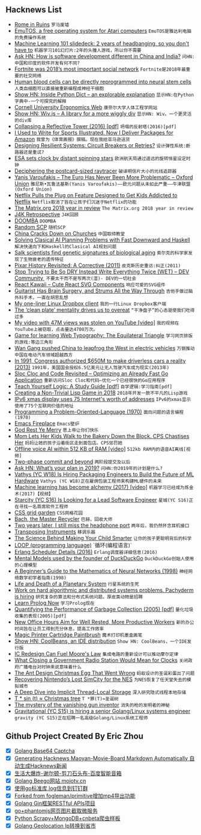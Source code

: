 ## Hacknews List


- [Rome in Ruins](https://www.nytimes.com/2018/12/24/travel/rome-pollution-trash.html)  `罗马废墟`
- [EmuTOS, a free operating system for Atari computers](https://github.com/emutos/emutos)  `EmuTOS是雅达利电脑的免费操作系统`
- [Machine Learning 101 slidedeck: 2 years of headbanging, so you don&#39;t have to](https://docs.google.com/presentation/d/1kSuQyW5DTnkVaZEjGYCkfOxvzCqGEFzWBy4e9Uedd9k/preview?imm_mid=0f9b7e&amp;cmp=em-data-na-na-newsltr_20171213&amp;slide=id.g26e9e6b8ff_0_34)  `机器学习101幻灯片:2年的头撞人游戏，所以你不需要`
- [Ask HN: How is software development different in China and India?](item?id=18759658)  `问HN:中国和印度的软件开发有何不同?`
- [Fortnite was 2018’s most important social network](https://www.theverge.com/2018/12/21/18152012/fortnite-was-2018s-most-important-social-network)  `Fortnite是2018年最重要的社交网络`
- [Human blood cells can be directly reprogrammed into neural stem cells](https://www.dkfz.de/en/presse/pressemitteilungen/2018/dkfz-pm-18-71-Human-blood-cells-can-be-directly-reprogrammed-into-neural-stem-cells.php)  `人类血细胞可以直接被重新编程成神经干细胞`
- [Show HN: Inside Python Dict – an explorable explanation](https://just-taking-a-ride.com/inside_python_dict/)  `显示HN:在Python字典中-一个可探究的解释`
- [Cornell University Ergonomics Web](http://ergo.human.cornell.edu/)  `康奈尔大学人体工程学网站`
- [Show HN: Wiv.js – A library for a more wiggly div](https://jjkaufman.github.io/wiv.js/)  `显示HN: Wiv。一个更灵活的div库`
- [Collapsing a Reflective Tower (2016) [pdf]](http://lampwww.epfl.ch/~amin/doc/lms-black.pdf)  `坍塌的反射塔(2016)[pdf]`
- [I Used to Write for Sports Illustrated. Now I Deliver Packages for Amazon](https://www.theatlantic.com/ideas/archive/2018/12/what-its-like-to-deliver-packages-for-amazon/578986/)  `我曾为《体育画报》撰稿。现在我给亚马逊送货`
- [Designing Resilient Systems: Circuit Breakers or Retries?](https://engineering.grab.com/designing-resilient-systems-part-1)  `设计弹性系统:断路器还是重试?`
- [ESA sets clock by distant spinning stars](https://www.esa.int/Our_Activities/Navigation/ESA_sets_clock_by_distant_spinning_stars)  `欧洲航天局通过遥远的旋转恒星设定时钟`
- [Deciphering the postcard-sized raytracer](https://fabiensanglard.net/postcard_pathtracer/)  `破译明信片大小的光线追踪器`
- [Yanis Varoufakis – The Euro Has Never Been More Problematic – Oxford Union](https://www.youtube.com/watch?v=rhSg9X3q2gc)  `雅尼斯•瓦鲁法基斯(Yanis Varoufakis)——欧元问题从未如此严重——牛津联盟(Oxford Union)`
- [Netflix Pulls the Plug on Feature Designed to Get Kids Addicted to Netflix](https://www.vanityfair.com/hollywood/2018/03/netflix-patch-testing-kids-binge-watching)  `Netflix取消了旨在让孩子们沉迷于Netflix的功能`
- [The Matrix.org 2018 year in review](https://matrix.org/blog/2018/12/25/the-2018-matrix-holiday-special/)  `The Matrix.org 2018 year in review`
- [J4K Retrospective](https://meatfighter.com/java4k/)  `J4K回顾`
- [DOOMBA](http://richwhitehouse.com/index.php?postid=72)  `DOOMBA`
- [Random SCP](http://www.scp-wiki.net/random:random-scp)  `随机SCP`
- [China Cracks Down on Churches](https://www.nytimes.com/2018/12/25/world/asia/china-christmas-church-crackdown.html)  `中国取缔教堂`
- [Solving Clasical AI Planning Problems with Fast Downward and Haskell](https://ocharles.org.uk/blog/posts/2018-12-25-fast-downward.html)  `解决快速向下和Haskell的Clasical AI规划问题`
- [Salk scientists find genetic signatures of biological aging](https://www.sandiegouniontribune.com/business/biotech/sd-me-salk-genetic-signs-aging-detected-20181224-story.html)  `索尔克的科学家发现了生物衰老的遗传特征`
- [Pixar History Revisited: A Corrective (2011)](http://alvyray.com/Pixar/PixarHistoryRevisited.htm)  `皮克斯历史重访:纠正(2011)`
- [Stop Trying to Be So DRY Instead Write Everything Twice (WET) – DEV Community ‍‍](https://dev.to/wuz/stop-trying-to-be-so-dry-instead-write-everything-twice-wet-5g33)  `不要太干而不是写两次(湿)- DEV的一切社会‍‍`
- [React Kawaii – Cute React SVG Components](https://react-kawaii.now.sh/)  `响应可爱的SVG组件`
- [Guitarist Has Brain Surgery, and Strums All the Way Through](https://www.nytimes.com/2018/12/21/world/africa/south-africa-guitarist-brain-surgery.html)  `吉他手做过脑外科手术，一直在胡思乱想`
- [My one-liner Linux Dropbox client](http://lpan.io/one-liner-dropbox-client/)  `我的一行Linux Dropbox客户端`
- [The ‘clean plate’ mentality drives us to overeat](https://news.vanderbilt.edu/2018/11/27/the-clean-plate-mentality-drives-us-to-overeat-to-go-bags-can-help/)  `“干净盘子”的心态驱使我们吃得过多`
- [My video with 47M views was stolen on YouTube [video]](https://www.youtube.com/watch?v=z4AeoAWGJBw)  `我的视频在YouTube上被窃取，点击量达4700万次。`
- [Game for learning Web Typography: The Equilateral Triangle](https://betterwebtype.com/triangle)  `学习网页排版的游戏:等边三角形`
- [Wan Gang pushed China to leapfrog the West in electric vehicles](https://www.bloomberg.com/news/features/2018-09-26/world-s-electric-car-visionary-isn-t-musk-it-s-china-s-wan-gang)  `万钢推动中国在电动汽车领域超越西方`
- [In 1991, Congress authorized $650M to make driverless cars a reality (2013)](https://www.smithsonianmag.com/history/the-national-automated-highway-system-that-almost-was-63027245/#fbyhRCl5G5Tg48uL.99)  `1991年，美国国会授权6.5亿美元让无人驾驶汽车成为现实(2013年)`
- [Sloc Cloc and Code Revisited – Optimizing an Already Fast Go Application](https://boyter.org/posts/sloc-cloc-code-performance/)  `重新访问Sloc Cloc和代码—优化一个已经很快的Go应用程序`
- [Teach Yourself Logic: A Study Guide [pdf]](https://www.logicmatters.net/resources/pdfs/TeachYourselfLogic2017.pdf)  `自学逻辑:学习指南[pdf]`
- [Creating a Non-Trivial Lisp Game in 2018](https://defungames.com/2018/12/creating-a-non-trivial-lisp-game-in-2018/)  `2018年开发一款不平凡的Lisp游戏`
- [IPv6 xmas display uses 75 Internet&#39;s worth of addresses](https://hackaday.com/2018/12/24/ipv6-christmas-display-uses-75-internets-worth-of-addresses/)  `IPv6的xmas显示使用了75个互联网价值的地址`
- [Programming a Problem-Oriented-Language (1970)](https://colorforth.github.io/POL.htm)  `面向问题的语言编程(1970)`
- [Emacs Fireplace](https://github.com/johanvts/emacs-fireplace)  `Emacs壁炉`
- [God Rest Ye Merry](http://crookedhouse.org/grym-home/)  `愿上帝让你们快乐`
- [Mom Lets Her Kids Walk to the Bakery Down the Block. CPS Chastises Her](https://letgrow.org/mom-lets-her-kids-walk-to-the-bakery-down-the-block-child-protective-services-tells-her-never-again-till-they-are-12/)  `妈妈让她的孩子沿着街区走到面包店。CPS惩罚她`
- [Offline voice AI within 512 KB of RAM [video]](https://www.youtube.com/watch?v=WadKhfLyqTQ)  `512kb RAM内的语音AI离线[视频]`
- [Two-phase commit and beyond](https://muratbuffalo.blogspot.com/2018/12/2-phase-commit-and-beyond.html)  `两阶段提交及以后`
- [Ask HN: What’s your plan in 2019?](item?id=18760636)  `问HN:你2019年的计划是什么?`
- [Vathys (YC W18) Is Hiring Packaging Engineers to Build the Future of ML Hardware](item?id=18760688)  `Vathys (YC W18)正在雇佣包装工程师来构建ML硬件的未来`
- [Machine learning has become alchemy (2017) [video]](https://www.youtube.com/watch?v=x7psGHgatGM)  `机器学习已经成为炼金术(2017)【视频】`
- [Starcity (YC S16) Is Looking for a Lead Software Engineer](https://starcity.com/careers/6f5ff2b4-5174-477c-936b-29936cb863d5)  `星城(YC S16)正在寻找一名首席软件工程师`
- [CSS grid garden](http://cssgridgarden.com/#en)  `CSS网格花园`
- [Bach, the Master Recycler](https://www.nybooks.com/articles/2018/12/20/bach-master-recycler/)  `巴赫，回收大师`
- [Two years later, I still miss the headphone port](https://techcrunch.com/2018/12/25/i-still-miss-the-headphone-port/)  `两年后，我仍然怀念耳机接口`
- [Transposing Instruments](https://opencurriculum.org/5567/transposing-instruments/)  `移调乐器`
- [The Science Behind Making Your Child Smarter](https://www.wsj.com/articles/the-science-behind-making-your-child-smarter-11545660001)  `让你的孩子更聪明背后的科学`
- [LOOP (programming language)](https://en.wikipedia.org/wiki/LOOP_(programming_language))  `循环(编程语言)`
- [Erlang Scheduler Details (2016)](https://hamidreza-s.github.io/erlang/scheduling/real-time/preemptive/migration/2016/02/09/erlang-scheduler-details.html)  `Erlang调度器详细信息(2016)`
- [Mental Models used by the founder of DuckDuckGo](https://medium.com/@yegg/mental-models-i-find-repeatedly-useful-936f1cc405d)  `DuckDuckGo创始人使用的心理模型`
- [A Beginner’s Guide to the Mathematics of Neural Networks (1998)](http://citeseerx.ist.psu.edu/viewdoc/download?doi=10.1.1.161.3556&amp;rep=rep1&amp;type=pdf)  `神经网络数学初学者指南(1998)`
- [Life and Death of a Planetary System](https://exoplanets.nasa.gov/life-and-death/intro/)  `行星系统的生死`
- [Work on hard algorithmic and distributed systems problems. Pachyderm is hiring](https://jobs.lever.co/pachyderm/)  `研究复杂的算法和分布式系统问题。厚皮类动物是招聘`
- [Learn Prolog Now](http://www.learnprolognow.org/lpnpage.php?pageid=online)  `学习Prolog现在`
- [Quantifying the Performance of Garbage Collection (2005) [pdf]](https://www.cs.umass.edu/~emery/pubs/gcvsmalloc.pdf)  `量化垃圾收集的表现(2005)[pdf]`
- [New Office Hours Aim for Well Rested, More Productive Workers](https://www.nytimes.com/2018/12/24/well/mind/work-schedule-hours-sleep-productivity-chronotype-night-owls.html)  `新的办公时间旨在让员工得到充分休息，提高工作效率`
- [Magic Printer Cartridge Paintbrush](http://spritesmods.com/?art=magicbrush)  `魔术打印机墨盒画笔`
- [Show HN: CoolBeans, an IDE distribution](http://coolbeans.xyz/)  `Show HN: CoolBeans，一个IDE发行版`
- [IC Redesign Can Fuel Moore&#39;s Law](https://www.eetimes.com/author.asp?section_id=36&amp;doc_id=1334104)  `集成电路的重新设计可以推动摩尔定律`
- [What Closing a Government Radio Station Would Mean for Clocks](https://www.voanews.com/a/time-may-be-running-out-for-millions-of-clocks/4554376.html)  `关闭政府广播电台对时钟来说意味着什么`
- [The Ant Design Christmas Egg That Went Wrong](http://blog.shunliang.io/frontend/2018/12/25/the-ant-design-xmas-egg-that-went-wrong.html)  `蚂蚁设计的圣诞彩蛋出了问题`
- [Recovering Nintendo’s Lost SimCity for the NES](https://gamehistory.org/simcity/)  `为NES恢复了任天堂失去的模拟城市`
- [A Deep Dive into Implicit Thread-Local Storage](https://chao-tic.github.io/blog/2018/12/25/tls)  `深入研究隐式线程本地存储`
- [T * sin (t) ≈ Christmas tree](https://github.com/anvaka/atree)  `T *罪(T)≈圣诞树`
- [The mystery of the vanishing gun inventor](https://www.bbc.com/news/magazine-23709471)  `消失的枪的发明者的神秘`
- [Gravitational (YC S15) is hiring a senior Golang/Linux systems engineer](https://github.com/gravitational/careers/blob/master/systems-engineer-teleport.md)  `gravity (YC S15)正在招聘一名高级Golang/Linux系统工程师`

## Github Project Created By Eric Zhou

- [x] [Golang Base64 Captcha](https://github.com/mojocn/base64Captcha)
- [x] [Generating Hacknews Maoyan-Movie-Board Markdown Automatically 自动生成Hacknews新闻](https://github.com/dejavuzhou/md-genie)
- [x] [生活大爆炸-谢尔顿-剪刀石头布-百度智能音箱](https://github.com/mojocn/dueros-bang-game)
- [x] [Golang Beego网站 mojotv.cn](https://github.com/mojocn/www.mojotv.cn)
- [x] [使用go标准库,log信息到钉钉群](https://github.com/mojocn/dooger)
- [x] [Forked from fogleman/primitive增加mp4导出功能](https://github.com/mojocn/primitive)
- [x] [Golang Gin框架RESTful APIs项目](https://github.com/JJJJJJJerk/ezier-golang-web-api-framework)
- [x] [go+phantomjs网页图片截取微服务](https://github.com/mojocn/screen_shot)
- [x] [Python Scrapy+MongoDB+cnbeta爬虫样板](https://github.com/mojocn/scrapy_mongodb_boilerplate_cnbeta)
- [x] [Golang Geolocation Ip转换到省市](https://github.com/mojocn/ip2location)